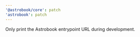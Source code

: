 ```yaml
---
'@astrobook/core': patch
'astrobook': patch
---
```


Only print the Astrobook entrypoint URL during development.
